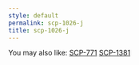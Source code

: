 ```yaml
---
style: default
permalink: scp-1026-j
title: scp-1026-j
---
```

You may also like:
[SCP-771](http://scp-wiki.net/scp-771)
[SCP-1381](http://scp-wiki.net/scp-1381)